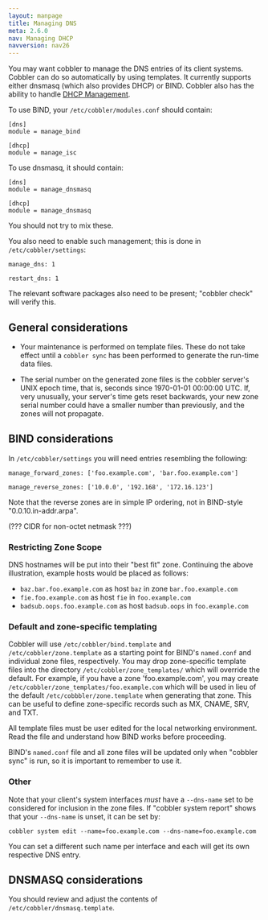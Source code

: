 ```yaml
---
layout: manpage
title: Managing DNS
meta: 2.6.0
nav: Managing DHCP
navversion: nav26
---
```


You may want cobbler to manage the DNS entries of its client systems. Cobbler can do so automatically by using
templates. It currently supports either dnsmasq (which also provides DHCP) or BIND. Cobbler also has the ability to
handle <a href="DHCP%20Management">DHCP Management</a>.

<p>To use BIND, your <code>/etc/cobbler/modules.conf</code> should contain:</p>

<pre><code>[dns]
module = manage_bind

[dhcp]
module = manage_isc
</code></pre>

<p>To use dnsmasq, it should contain:</p>

<pre><code>[dns]
module = manage_dnsmasq

[dhcp]
module = manage_dnsmasq
</code></pre>

<p>You should not try to mix these.</p>

<p>You also need to enable such management; this is done in <code>/etc/cobbler/settings</code>:</p>

<pre><code>manage_dns: 1

restart_dns: 1
</code></pre>

<p>The relevant software packages also need to be present;  "cobbler check" will verify this.</p>

<h2>General considerations</h2>

<ul>
<li><p>Your maintenance is performed on template files.  These do not take effect until a <code>cobbler sync</code> has been performed to generate the run-time data files.</p></li>
<li><p>The serial number on the generated zone files is the cobbler server's UNIX epoch time, that is, seconds since 1970-01-01 00:00:00 UTC. If, very unusually, your server's time gets reset backwards, your new zone serial number could have a smaller number than previously, and the zones will not propagate.</p></li>
</ul>


<h2>BIND considerations</h2>

<p>In <code>/etc/cobbler/settings</code> you will need entries resembling the following:</p>

<pre><code>manage_forward_zones: ['foo.example.com', 'bar.foo.example.com']

manage_reverse_zones: ['10.0.0', '192.168', '172.16.123']
</code></pre>

<p>Note that the reverse zones are in simple IP ordering, not in BIND-style "0.0.10.in-addr.arpa".</p>

<p>(??? CIDR for non-octet netmask ???)</p>

<h3>Restricting Zone Scope</h3>

<p>DNS hostnames will be put into their "best fit" zone.  Continuing the above illustration, example hosts would be placed as follows:</p>

<ul>
<li><code>baz.bar.foo.example.com</code> as host <code>baz</code> in zone <code>bar.foo.example.com</code></li>
<li><code>fie.foo.example.com</code> as host <code>fie</code> in <code>foo.example.com</code></li>
<li><code>badsub.oops.foo.example.com</code> as host <code>badsub.oops</code> in <code>foo.example.com</code></li>
</ul>


<h3>Default and zone-specific templating</h3>

<p>Cobbler will use <code>/etc/cobbler/bind.template</code> and <code>/etc/cobbler/zone.template</code> as a starting point for BIND's <code>named.conf</code> and individual zone files, respectively.  You may drop zone-specific template files into the directory <code>/etc/cobbler/zone_templates/</code> which will override the default.  For example, if you have a zone 'foo.example.com', you may create <code>/etc/cobbler/zone_templates/foo.example.com</code> which will be used in lieu of the default <code>/etc/cobbbler/zone.template</code> when generating that zone.  This can be useful to define zone-specific records such as MX, CNAME, SRV, and TXT.</p>

<p>All template files must be user edited for the local networking environment.  Read the file and understand how BIND works before proceeding.</p>

<p>BIND's <code>named.conf</code> file and all zone files will be updated only when "cobbler sync" is run, so it is important to remember to use it.</p>

<h3>Other</h3>

<p>Note that your client's system interfaces <em>must</em> have a <code>--dns-name</code> set to be considered for inclusion in the zone files.  If "cobbler system report" shows that your <code>--dns-name</code> is unset, it can be set by:</p>

<pre><code>cobbler system edit --name=foo.example.com --dns-name=foo.example.com
</code></pre>

<p>You can set a different such name per interface and each will get its own respective DNS entry.</p>

<h2>DNSMASQ considerations</h2>

<p>You should review and adjust the contents of <code>/etc/cobbler/dnsmasq.template</code>.</p>
